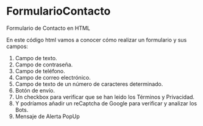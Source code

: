 # FormularioContacto
Formulario de Contacto en HTML

En este código html vamos a conocer cómo realizar un formulario y sus campos:

1. Campo de texto.
2. Campo de contraseña.
3. Campo de teléfono.
4. Campo de correo electrónico.
5. Campo de texto de un número de caracteres determinado.
6. Botón de envío.
7. Un checkbox para verificar que se han leido los Términos y Privacidad.
8. Y podríamos añadir un reCaptcha de Google para verificar y analizar los Bots.
9. Mensaje de Alerta PopUp
